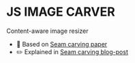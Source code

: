 # JS IMAGE CARVER

Content-aware image resizer

- 📄 Based on [Seam carving paper](https://perso.crans.org/frenoy/matlab2012/seamcarving.pdf)
- ✏️ Explained in [Seam carving blog-post](https://trekhleb.dev/blog/2021/content-aware-image-resizing-in-javascript/)

